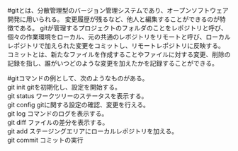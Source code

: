 #gitとは、分散管理型のバージョン管理システムであり、オープンソフトウェア開発に用いられる。
変更履歴が残るなど、他人と編集することができるのが特徴である。
gitが管理するプロジェクトのフォルダのことをレポジトリと呼び、個々の作業環境をローカル、元の共通のレポジトリをリモートと呼び、ローカルレポジトリで加えられた変更をコミットし、リモートレポジトリに反映する。
コミットとは、新たなファイルを作成することやファイルに対する変更、削除の記録を指し、誰がいつどのような変更を加えたかを記録することができる。

#gitコマンドの例として、次のようなものがある。  
git init gitを初期化し、設定を開始する。  
git status ワークツリーのステータスを表示する。  
git config gitに関する設定の確認、変更を行える。  
git log コマンドのログを表示する。  
git diff ファイルの差分を表示する。  
git add ステージングエリアにローカルレポジトリを加える。  
git commit コミットの実行  
